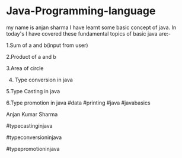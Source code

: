 # Java-Programming-language
my name is anjan sharma
I have learnt some basic concept of java. In today's I have covered these fundamental topics of basic java are:-

1.Sum of a and b(input from user)

2.Product of a and b

3.Area of circle

4. Type conversion in java

5.Type Casting in java

6.Type promotion in java #data #printing #java #javabasics

Anjan Kumar Sharma


#typecastinginjava

#typeconversioninjava

#typepromotioninjava
